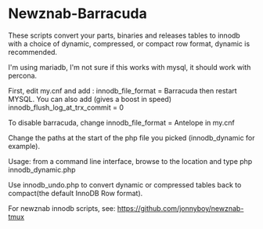 Newznab-Barracuda
=================

These scripts convert your parts, binaries and releases tables to innodb with a choice of dynamic, compressed, or compact row format, dynamic is recommended.

I'm using mariadb, I'm not sure if this works with mysql, it should work with percona.

First, edit my.cnf and add : innodb_file_format = Barracuda then restart MYSQL.
You can also add (gives a boost in speed) innodb_flush_log_at_trx_commit = 0

To disable barracuda, change innodb_file_format = Antelope in my.cnf

Change the paths at the start of the php file you picked (innodb_dynamic for example).

Usage: from a command line interface, browse to the location and type php innodb_dynamic.php

Use innodb_undo.php to convert dynamic or compressed tables back to compact(the default InnoDB Row format).

For newznab innodb scripts, see: https://github.com/jonnyboy/newznab-tmux

